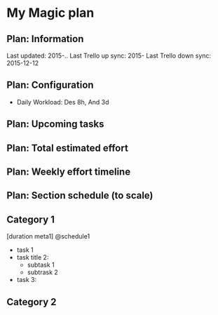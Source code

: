 # My Magic plan

## Plan: Information

Last updated: 2015-..
Last Trello up sync: 2015-
Last Trello down sync: 2015-12-12

## Plan: Configuration

- Daily Workload: Des 8h, And 3d

## Plan: Upcoming tasks

## Plan: Total estimated effort 

## Plan: Weekly effort timeline

## Plan: Section schedule (to scale)

## Category 1
[duration meta1]
@schedule1
- task 1
- task title 2:
	- subtask 1
	- subtrask 2
- task 3:

## Category 2

